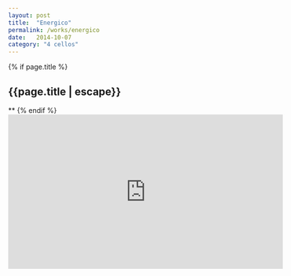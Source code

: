 ```yaml
---
layout: post
title:  "Energico"
permalink: /works/energico
date:   2014-10-07
category: "4 cellos"
---
```

{% if page.title %}
<h2>{{page.title | escape}}</h2>
**
{% endif %}

<iframe width="560" height="315" src="https://www.youtube.com/embed/5FxWyEIXuj0" frameborder="0" allow="accelerometer; autoplay; clipboard-write; encrypted-media; gyroscope; picture-in-picture" allowfullscreen></iframe>